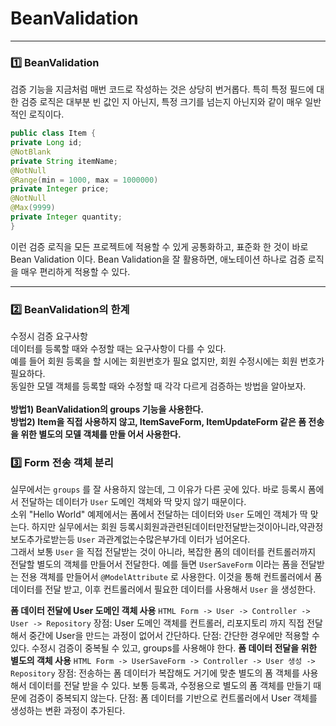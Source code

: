 # BeanValidation
*****
### 1️⃣ BeanValidation
검증 기능을 지금처럼 매번 코드로 작성하는 것은 상당히 번거롭다. 특히 특정 필드에 대한 검증 로직은 대부분 빈 값인
지 아닌지, 특정 크기를 넘는지 아닌지와 같이 매우 일반적인 로직이다.

```java
public class Item {
private Long id;
@NotBlank
private String itemName;
@NotNull
@Range(min = 1000, max = 1000000)
private Integer price;
@NotNull
@Max(9999)
private Integer quantity;
}
```
이런 검증 로직을 모든 프로젝트에 적용할 수 있게 공통화하고, 표준화 한 것이 바로 Bean Validation 이다. Bean Validation을 잘 활용하면, 애노테이션 하나로 검증 로직을 매우 편리하게 적용할 수 있다.
*****
### 2️⃣ BeanValidation의 한계
수정시 검증 요구사항<br>
데이터를 등록할 때와 수정할 때는 요구사항이 다를 수 있다.<br>
예를 들어 회원 등록을 할 시에는 회원번호가 필요 없지만, 회원 수정시에는 회원 번호가 필요하다.<br>
동일한 모델 객체를 등록할 때와 수정할 때 각각 다르게 검증하는 방법을 알아보자.<br><br>
**방법1) BeanValidation의 groups 기능을 사용한다.<br>**
**방법2) Item을 직접 사용하지 않고, ItemSaveForm, ItemUpdateForm 같은 폼 전송을 위한 별도의 모델 객체를 만들 어서 사용한다.<br>**

### 3️⃣ Form 전송 객체 분리
실무에서는 `groups` 를 잘 사용하지 않는데, 그 이유가 다른 곳에 있다. 바로 등록시 폼에서 전달하는 데이터가 `User` 도메인 객체와 딱 맞지 않기 때문이다.<br>
소위 "Hello World" 예제에서는 폼에서 전달하는 데이터와 `User` 도메인 객체가 딱 맞는다. 하지만 실무에서는 회원 등록시회원과관련된데이터만전달받는것이아니라,약관정보도추가로받는등 `User` 과관계없는수많은부가데 이터가 넘어온다.<br>
그래서 보통 `User` 을 직접 전달받는 것이 아니라, 복잡한 폼의 데이터를 컨트롤러까지 전달할 별도의 객체를 만들어서 전달한다. 예를 들면 `UserSaveForm` 이라는 폼을 전달받는 전용 객체를 만들어서 `@ModelAttribute` 로 사용한다. 이것을 통해 컨트롤러에서 폼 데이터를 전달 받고, 이후 컨트롤러에서 필요한 데이터를 사용해서 `User` 을 생성한다.<br>

**폼 데이터 전달에 User 도메인 객체 사용**
`HTML Form -> User -> Controller -> User -> Repository`
장점: User 도메인 객체를 컨트롤러, 리포지토리 까지 직접 전달해서 중간에 User을 만드는 과정이 없어서 간단하다.
단점: 간단한 경우에만 적용할 수 있다. 수정시 검증이 중복될 수 있고, groups를 사용해야 한다.
**폼 데이터 전달을 위한 별도의 객체 사용**
`HTML Form -> UserSaveForm -> Controller -> User 생성 -> Repository`
장점: 전송하는 폼 데이터가 복잡해도 거기에 맞춘 별도의 폼 객체를 사용해서 데이터를 전달 받을 수 있다. 보통 등록과, 수정용으로 별도의 폼 객체를 만들기 때문에 검증이 중복되지 않는다.
단점: 폼 데이터를 기반으로 컨트롤러에서 User 객체를 생성하는 변환 과정이 추가된다.